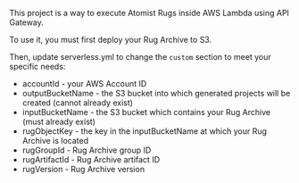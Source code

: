 This project is a way to execute Atomist Rugs inside AWS Lambda using API Gateway.

To use it, you must first deploy your Rug Archive to S3.

Then, update serverless.yml to change the `custom` section to meet your specific needs:

* accountId - your AWS Account ID
* outputBucketName - the S3 bucket into which generated projects will be created (cannot already exist)
* inputBucketName - the S3 bucket which contains your Rug Archive (must already exist)
* rugObjectKey - the key in the inputBucketName at which your Rug Archive is located
* rugGroupId - Rug Archive group ID
* rugArtifactId - Rug Archive artifact ID
* rugVersion - Rug Archive version